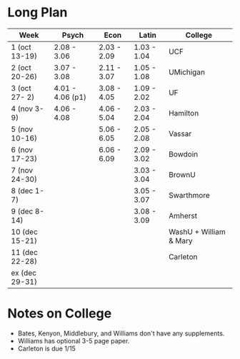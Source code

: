 # Long Plan 
| Week           | Psych            | Econ        | Latin       | College                |
|----------------|------------------|-------------|-------------|------------------------|
| 1  (oct 13-19) | 2.08 - 3.06      | 2.03 - 2.09 | 1.03 - 1.04 | UCF                    |
| 2  (oct 20-26) | 3.07 - 3.08      | 2.11 - 3.07 | 1.05 - 1.08 | UMichigan              |
| 3  (oct 27- 2) | 4.01 - 4.06 (p1) | 3.08 - 4.05 | 1.09 - 2.02 | UF                     |
| 4  (nov  3- 9) | 4.06 - 4.08      | 4.06 - 5.04 | 2.03 - 2.04 | Hamilton               |
| 5  (nov 10-16) |                  | 5.06 - 6.05 | 2.05 - 2.08 | Vassar                 |
| 6  (nov 17-23) |                  | 6.06 - 6.09 | 2.09 - 3.02 | Bowdoin                |
| 7  (nov 24-30) |                  |             | 3.03 - 3.04 | BrownU                 |
| 8  (dec  1- 7) |                  |             | 3.05 - 3.07 | Swarthmore             |
| 9  (dec  8-14) |                  |             | 3.08 - 3.09 | Amherst                |
| 10 (dec 15-21) |                  |             |             | WashU + William & Mary |
| 11 (dec 22-28) |                  |             |             | Carleton               |
| ex (dec 29-31) |                  |             |             |                        |

# Notes on College 
* Bates, Kenyon, Middlebury, and Williams don't have any supplements.
* Williams has optional 3-5 page paper.
* Carleton is due 1/15
